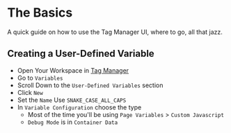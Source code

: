 # The Basics
A quick guide on how to use the Tag Manager UI, where to go, all that jazz.

## Creating a User-Defined Variable
- Open Your Workspace in [Tag Manager](https://tagmanager.google.com)  
- Go to `Variables`  
- Scroll Down to the `User-Defined Variables` section  
- Click `New`  
- Set the `Name` Use `SNAKE_CASE_ALL_CAPS`  
- In `Variable Configuration` choose the type  
  - Most of the time you'll be using `Page Variables` > `Custom Javascript`  
  - `Debug Mode` is in `Container Data`  

